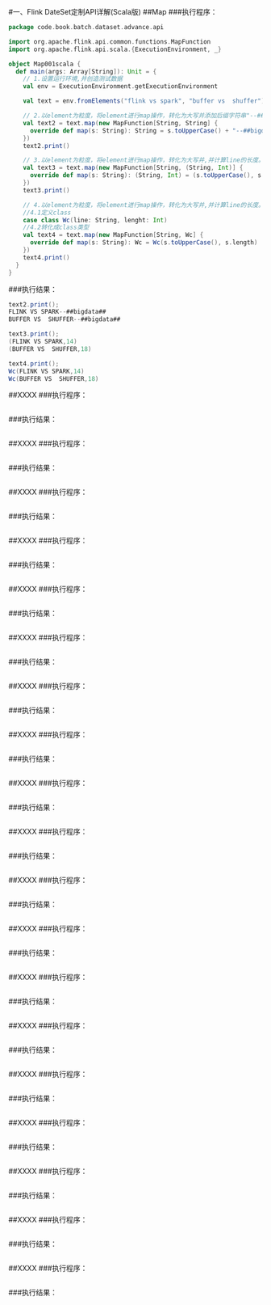 #一、Flink DateSet定制API详解(Scala版)
##Map
###执行程序：
```scala
package code.book.batch.dataset.advance.api

import org.apache.flink.api.common.functions.MapFunction
import org.apache.flink.api.scala.{ExecutionEnvironment, _}

object Map001scala {
  def main(args: Array[String]): Unit = {
    // 1.设置运行环境,并创造测试数据
    val env = ExecutionEnvironment.getExecutionEnvironment

    val text = env.fromElements("flink vs spark", "buffer vs  shuffer")

    // 2.以element为粒度，将element进行map操作，转化为大写并添加后缀字符串"--##bigdata##"
    val text2 = text.map(new MapFunction[String, String] {
      override def map(s: String): String = s.toUpperCase() + "--##bigdata##"
    })
    text2.print()

    // 3.以element为粒度，将element进行map操作，转化为大写并,并计算line的长度。
    val text3 = text.map(new MapFunction[String, (String, Int)] {
      override def map(s: String): (String, Int) = (s.toUpperCase(), s.length)
    })
    text3.print()

    // 4.以element为粒度，将element进行map操作，转化为大写并,并计算line的长度。
    //4.1定义class
    case class Wc(line: String, lenght: Int)
    //4.2转化成class类型
    val text4 = text.map(new MapFunction[String, Wc] {
      override def map(s: String): Wc = Wc(s.toUpperCase(), s.length)
    })
    text4.print()
  }
}

```
###执行结果：
```scala
text2.print();
FLINK VS SPARK--##bigdata##
BUFFER VS  SHUFFER--##bigdata##

text3.print();
(FLINK VS SPARK,14)
(BUFFER VS  SHUFFER,18)

text4.print();
Wc(FLINK VS SPARK,14)
Wc(BUFFER VS  SHUFFER,18)
```






##XXXX
###执行程序：
```scala
```
###执行结果：
```scala
```

##XXXX
###执行程序：
```scala
```
###执行结果：
```scala
```


##XXXX
###执行程序：
```scala
```
###执行结果：
```scala
```



##XXXX
###执行程序：
```scala
```
###执行结果：
```scala
```



##XXXX
###执行程序：
```scala
```
###执行结果：
```scala
```



##XXXX
###执行程序：
```scala
```
###执行结果：
```scala
```



##XXXX
###执行程序：
```scala
```
###执行结果：
```scala
```


##XXXX
###执行程序：
```scala
```
###执行结果：
```scala
```



##XXXX
###执行程序：
```scala
```
###执行结果：
```scala
```


##XXXX
###执行程序：
```scala
```
###执行结果：
```scala
```


##XXXX
###执行程序：
```scala
```
###执行结果：
```scala
```


##XXXX
###执行程序：
```scala
```
###执行结果：
```scala
```



##XXXX
###执行程序：
```scala
```
###执行结果：
```scala
```



##XXXX
###执行程序：
```scala
```
###执行结果：
```scala
```


##XXXX
###执行程序：
```scala
```
###执行结果：
```scala
```


##XXXX
###执行程序：
```scala
```
###执行结果：
```scala
```



##XXXX
###执行程序：
```scala
```
###执行结果：
```scala
```


##XXXX
###执行程序：
```scala
```
###执行结果：
```scala
```



##XXXX
###执行程序：
```scala
```
###执行结果：
```scala
```






